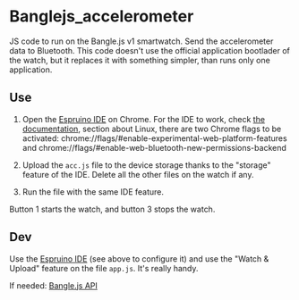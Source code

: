 # Banglejs_accelerometer

JS code to run on the Bangle.js v1 smartwatch.
Send the accelerometer data to Bluetooth.
This code doesn't use the official application bootlader of the watch, but it replaces it with something simpler, than runs only one application.

## Use

1. Open the [Espruino IDE](https://www.espruino.com/ide/#) on Chrome.
   For the IDE to work, check [the documentation](https://www.espruino.com/Quick+Start+BLE#with-web-bluetooth), section about Linux, there are two Chrome flags to be activated: chrome://flags/#enable-experimental-web-platform-features and chrome://flags/#enable-web-bluetooth-new-permissions-backend

2. Upload the `acc.js` file to the device storage thanks to the "storage" feature of the IDE. Delete all the other files on the watch if any.

3. Run the file with the same IDE feature.

Button 1 starts the watch, and button 3 stops the watch.

## Dev

Use the [Espruino IDE](https://www.espruino.com/ide/#) (see above to configure it) and use the "Watch & Upload" feature on the file `app.js`. It's really handy.

If needed: [Bangle.js API](http://www.espruino.com/ReferenceBANGLEJS)
